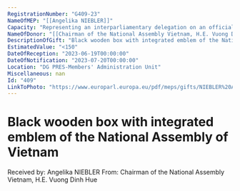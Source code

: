 ```yaml
---
RegistrationNumber: "G409-23"
NameOfMEP: "[[Angelika NIEBLER]]"
Capacity: "Representing an interparliamentary delegation on an official mission authorised by the Conference of Presidents or the Bureau - Delegation for relations with the countries of Southeast Asia and the Association of Southeast Asian Nations (ASEAN)"
NameOfDonor: "[[Chairman of the National Assembly Vietnam, H.E. Vuong Dinh Hue]]"
DescriptionOfGift: "Black wooden box with integrated emblem of the National Assembly of Vietnam"
EstimatedValue: "<150"
DateOfReception: "2023-06-19T00:00:00"
DateOfNotification: "2023-07-20T00:00:00"
Location: "DG PRES-Members' Administration Unit"
Miscellaneous: nan
Id: "409"
LinkToPhoto: "https://www.europarl.europa.eu/pdf/meps/gifts/NIEBLER%20Angelika_G409-23.jpg#"
---
```


# Black wooden box with integrated emblem of the National Assembly of Vietnam

Received by: Angelika NIEBLER
From: Chairman of the National Assembly Vietnam, H.E. Vuong Dinh Hue
